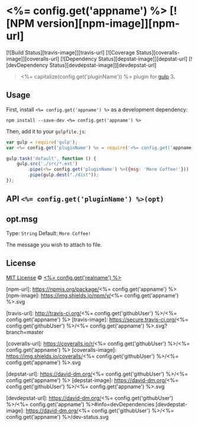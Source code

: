 # <%= config.get('appname') %> [![NPM version][npm-image]][npm-url]
[![Build Status][travis-image]][travis-url] [![Coverage Status][coveralls-image]][coveralls-url] [![Dependency Status][depstat-image]][depstat-url] [![devDependency Status][devdepstat-image]][devdepstat-url]


> <%= capitalize(config.get('pluginName')) %> plugin for [gulp](http://gulpjs.com/) 3.

## Usage

First, install `<%= config.get('appname') %>` as a development dependency:

```shell
npm install --save-dev <%= config.get('appname') %>
```

Then, add it to your `gulpfile.js`:

```javascript
var gulp = require('gulp');
var <%= config.get('pluginName') %> = require('<%= config.get('appname') %>');

gulp.task('default', function () {
    gulp.src('./src/*.ext')
        .pipe(<%= config.get('pluginName') %>({msg: 'More Coffee!'}))
        .pipe(gulp.dest("./dist"));
});
```

## API `<%= config.get('pluginName') %>(opt)`

## opt.msg
Type: `String`
Default: `More Coffee!`

The message you wish to attach to file.


## License

[MIT License](http://en.wikipedia.org/wiki/MIT_License) © [<%= config.get('realname') %>](<%= config.get('homepage') %>)

[npm-url]: https://npmjs.org/package/<%= config.get('appname') %>
[npm-image]: https://img.shields.io/npm/v/<%= config.get('appname') %>.svg

[travis-url]: http://travis-ci.org/<%= config.get('githubUser') %>/<%= config.get('appname') %>
[travis-image]: https://secure.travis-ci.org/<%= config.get('githubUser') %>/<%= config.get('appname') %>.svg?branch=master

[coveralls-url]: https://coveralls.io/r/<%= config.get('githubUser') %>/<%= config.get('appname') %>
[coveralls-image]: https://img.shields.io/coveralls/<%= config.get('githubUser') %>/<%= config.get('appname') %>.svg

[depstat-url]: https://david-dm.org/<%= config.get('githubUser') %>/<%= config.get('appname') %>
[depstat-image]: https://david-dm.org/<%= config.get('githubUser') %>/<%= config.get('appname') %>.svg

[devdepstat-url]: https://david-dm.org/<%= config.get('githubUser') %>/<%= config.get('appname') %>#info=devDependencies
[devdepstat-image]: https://david-dm.org/<%= config.get('githubUser') %>/<%= config.get('appname') %>/dev-status.svg
